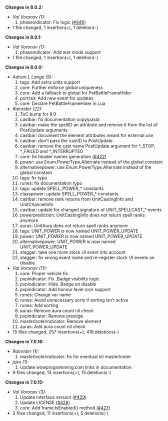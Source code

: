 **Changes in 8.0.2:**

- _Val Voronov (1):_
    1. phaseindicator: Fix logic ([#446](https://github.com/oUF-wow/oUF/issues/446))
- 1 file changed, 1 insertion(+), 1 deletion(-)

**Changes in 8.0.1:**

- _Val Voronov (1):_
    1. phaseindicator: Add war mode support
- 1 file changed, 1 insertion(+), 1 deletion(-)

**Changes in 8.0.0:**

- _Adrian L Lange (5):_
    1. tags: Add extra units support
    2. core: Further enforce global uniqueness
    3. core: Add a fallback to global for PetBattleFrameHider
    4. portrait: Add new event for updates
    5. core: Declare PetBattleFrameHider in Lua
- _Rainrider (22):_
    1. ToC bump for 8.0
    2. castbar: fix documentation copy/pasta
    3. castbar: make the spellID an attribute and remove it from the list of PostUpdate arguments
    4. castbar: document the element attributes meant for external use
    5. castbar: don't pass the castID to PostUpdate
    6. castbar: remove the cast name PostUpdate argument for *_STOP, *_FAILED and *_INTERRUPTED
    7. core: fix header names generation ([#422](https://github.com/oUF-wow/oUF/issues/422))
    8. power: use Enum.PowerType.Alternate instead of the global constant
    9. alternativepower: use Enum.PowerType.Alternate instead of the global constant
    10. tags: fix typo
    11. runes: fix documentation typo
    12. tags: update SPELL_POWER_* constants
    13. classpower: update SPELL_POWER_* constants
    14. castbar: remove rank returns from UnitCastingInfo and UnitChannelInfo
    15. castbar: update for changed signature of UNIT_SPELLCAST_* events
    16. powerprediction: UnitCastingInfo does not return spell ranks anymore
    17. auras: UnitAura does not return spell ranks anymore
    18. tags: UNIT_POWER is now named UNIT_POWER_UPDATE
    19. power: UNIT_POWER is now named UNIT_POWER_UPDATE
    20. alternativepower: UNIT_POWER is now named UNIT_POWER_UPDATE
    21. stagger: take one more stock UI event into account
    22. stagger: fix wrong event name and re-register stock UI events on disable
- _Val Voronov (11):_
    1. core: Proper vehicle fix
    2. pvpindicator: Fix .Badge visibility logic
    3. pvpindicator: Hide .Badge on disable
    4. pvpindicator: Add honour level icon support
    5. runes: Change var name
    6. runes: Avoid unnecessary sorts if sorting isn't active
    7. runes: Add sorting
    8. auras: Remove aura count nil check
    9. pvpindicator: Remove prestige
    10. masterlooterindicator: Remove element
    11. auras: Add aura count nil check
- 15 files changed, 257 insertions(+), 416 deletions(-)

**Changes in 7.0.16:**

- _Rainrider (1):_
    1. masterlooterindicator: fix for eventual nil masterlooter
- _jukx (1):_
    1. Update wowprogramming.com links in documentation
- 9 files changed, 13 insertions(+), 15 deletions(-)

**Changes in 7.0.15:**

- _Val Voronov (3):_
    1. Update interface version ([#429](https://github.com/oUF-wow/oUF/issues/429))
    2. Update LICENSE ([#428](https://github.com/oUF-wow/oUF/issues/428))
    3. core: Add frame:IsEnabled() method ([#427](https://github.com/oUF-wow/oUF/issues/427))
- 3 files changed, 11 insertions(+), 5 deletions(-)

